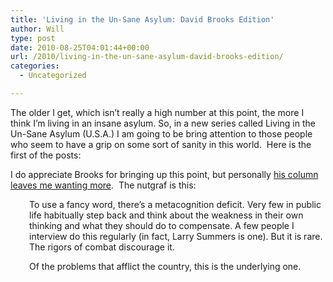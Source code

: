 ```yaml
---
title: 'Living in the Un-Sane Asylum: David Brooks Edition'
author: Will
type: post
date: 2010-08-25T04:01:44+00:00
url: /2010/living-in-the-un-sane-asylum-david-brooks-edition/
categories:
  - Uncategorized

---
```

The older I get, which isn&#8217;t really a high number at this point, the more I think I&#8217;m living in an insane asylum. So, in a new series called Living in the Un-Sane Asylum (U.S.A.) I am going to be bring attention to those people who seem to have a grip on some sort of sanity in this world.  Here is the first of the posts:

I do appreciate Brooks for bringing up this point, but personally [his column leaves me wanting more][1].  The nutgraf is this:

<p style="padding-left: 30px;">
  To use a fancy word, there’s a metacognition deficit. Very few in public life habitually step back and think about the weakness in their own thinking and what they should do to compensate. A few people I interview do this regularly (in fact, Larry Summers is one). But it is rare. The rigors of combat discourage it.
</p>

<p style="padding-left: 30px;">
  Of the problems that afflict the country, this is the underlying one.
</p>

 [1]: http://www.nytimes.com/2010/08/24/opinion/24brooks.html?_r=1&hp